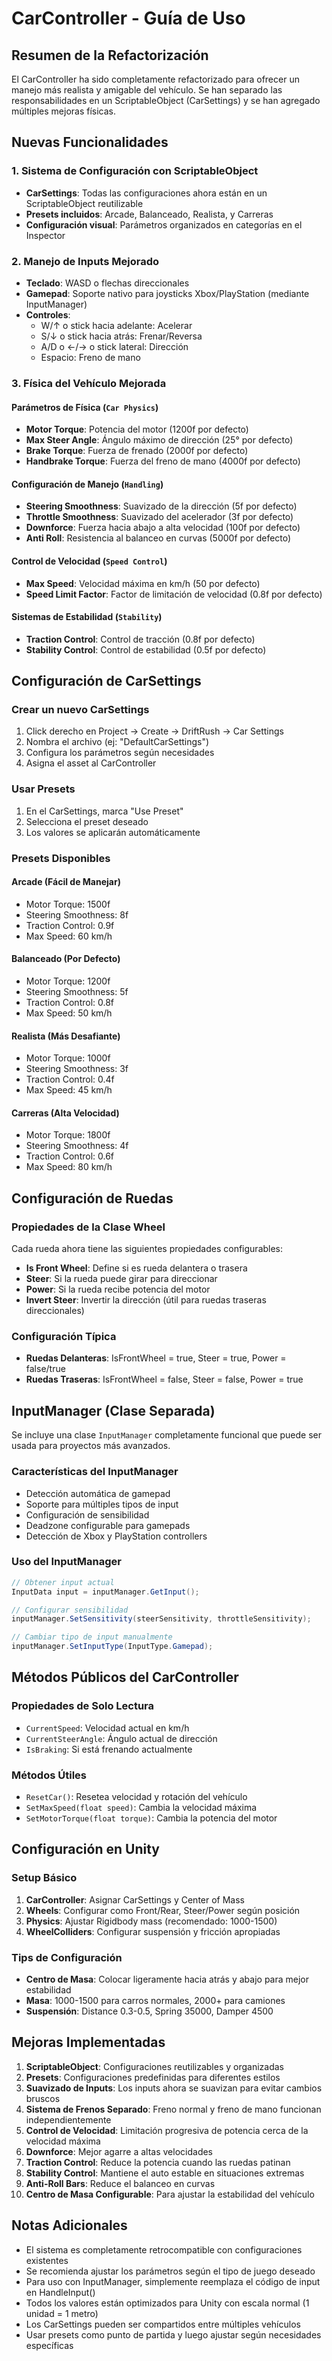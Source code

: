 # CarController - Guía de Uso

## Resumen de la Refactorización

El CarController ha sido completamente refactorizado para ofrecer un manejo más realista y amigable del vehículo. Se han separado las responsabilidades en un ScriptableObject (CarSettings) y se han agregado múltiples mejoras físicas.

## Nuevas Funcionalidades

### 1. Sistema de Configuración con ScriptableObject

- **CarSettings**: Todas las configuraciones ahora están en un ScriptableObject reutilizable
- **Presets incluidos**: Arcade, Balanceado, Realista, y Carreras
- **Configuración visual**: Parámetros organizados en categorías en el Inspector

### 2. Manejo de Inputs Mejorado

- **Teclado**: WASD o flechas direccionales
- **Gamepad**: Soporte nativo para joysticks Xbox/PlayStation (mediante InputManager)
- **Controles**:
  - W/↑ o stick hacia adelante: Acelerar
  - S/↓ o stick hacia atrás: Frenar/Reversa
  - A/D o ←/→ o stick lateral: Dirección
  - Espacio: Freno de mano

### 3. Física del Vehículo Mejorada

#### Parámetros de Física (`Car Physics`)

- **Motor Torque**: Potencia del motor (1200f por defecto)
- **Max Steer Angle**: Ángulo máximo de dirección (25° por defecto)
- **Brake Torque**: Fuerza de frenado (2000f por defecto)
- **Handbrake Torque**: Fuerza del freno de mano (4000f por defecto)

#### Configuración de Manejo (`Handling`)

- **Steering Smoothness**: Suavizado de la dirección (5f por defecto)
- **Throttle Smoothness**: Suavizado del acelerador (3f por defecto)
- **Downforce**: Fuerza hacia abajo a alta velocidad (100f por defecto)
- **Anti Roll**: Resistencia al balanceo en curvas (5000f por defecto)

#### Control de Velocidad (`Speed Control`)

- **Max Speed**: Velocidad máxima en km/h (50 por defecto)
- **Speed Limit Factor**: Factor de limitación de velocidad (0.8f por defecto)

#### Sistemas de Estabilidad (`Stability`)

- **Traction Control**: Control de tracción (0.8f por defecto)
- **Stability Control**: Control de estabilidad (0.5f por defecto)

## Configuración de CarSettings

### Crear un nuevo CarSettings

1. Click derecho en Project → Create → DriftRush → Car Settings
2. Nombra el archivo (ej: "DefaultCarSettings")
3. Configura los parámetros según necesidades
4. Asigna el asset al CarController

### Usar Presets

1. En el CarSettings, marca "Use Preset"
2. Selecciona el preset deseado
3. Los valores se aplicarán automáticamente

### Presets Disponibles

#### Arcade (Fácil de Manejar)

- Motor Torque: 1500f
- Steering Smoothness: 8f
- Traction Control: 0.9f
- Max Speed: 60 km/h

#### Balanceado (Por Defecto)

- Motor Torque: 1200f
- Steering Smoothness: 5f
- Traction Control: 0.8f
- Max Speed: 50 km/h

#### Realista (Más Desafiante)

- Motor Torque: 1000f
- Steering Smoothness: 3f
- Traction Control: 0.4f
- Max Speed: 45 km/h

#### Carreras (Alta Velocidad)

- Motor Torque: 1800f
- Steering Smoothness: 4f
- Traction Control: 0.6f
- Max Speed: 80 km/h

## Configuración de Ruedas

### Propiedades de la Clase Wheel

Cada rueda ahora tiene las siguientes propiedades configurables:

- **Is Front Wheel**: Define si es rueda delantera o trasera
- **Steer**: Si la rueda puede girar para direccionar
- **Power**: Si la rueda recibe potencia del motor
- **Invert Steer**: Invertir la dirección (útil para ruedas traseras direccionales)

### Configuración Típica

- **Ruedas Delanteras**: IsFrontWheel = true, Steer = true, Power = false/true
- **Ruedas Traseras**: IsFrontWheel = false, Steer = false, Power = true

## InputManager (Clase Separada)

Se incluye una clase `InputManager` completamente funcional que puede ser usada para proyectos más avanzados.

### Características del InputManager

- Detección automática de gamepad
- Soporte para múltiples tipos de input
- Configuración de sensibilidad
- Deadzone configurable para gamepads
- Detección de Xbox y PlayStation controllers

### Uso del InputManager

```csharp
// Obtener input actual
InputData input = inputManager.GetInput();

// Configurar sensibilidad
inputManager.SetSensitivity(steerSensitivity, throttleSensitivity);

// Cambiar tipo de input manualmente
inputManager.SetInputType(InputType.Gamepad);
```

## Métodos Públicos del CarController

### Propiedades de Solo Lectura

- `CurrentSpeed`: Velocidad actual en km/h
- `CurrentSteerAngle`: Ángulo actual de dirección
- `IsBraking`: Si está frenando actualmente

### Métodos Útiles

- `ResetCar()`: Resetea velocidad y rotación del vehículo
- `SetMaxSpeed(float speed)`: Cambia la velocidad máxima
- `SetMotorTorque(float torque)`: Cambia la potencia del motor

## Configuración en Unity

### Setup Básico

1. **CarController**: Asignar CarSettings y Center of Mass
2. **Wheels**: Configurar como Front/Rear, Steer/Power según posición
3. **Physics**: Ajustar Rigidbody mass (recomendado: 1000-1500)
4. **WheelColliders**: Configurar suspensión y fricción apropiadas

### Tips de Configuración

- **Centro de Masa**: Colocar ligeramente hacia atrás y abajo para mejor estabilidad
- **Masa**: 1000-1500 para carros normales, 2000+ para camiones
- **Suspensión**: Distance 0.3-0.5, Spring 35000, Damper 4500

## Mejoras Implementadas

1. **ScriptableObject**: Configuraciones reutilizables y organizadas
2. **Presets**: Configuraciones predefinidas para diferentes estilos
3. **Suavizado de Inputs**: Los inputs ahora se suavizan para evitar cambios bruscos
4. **Sistema de Frenos Separado**: Freno normal y freno de mano funcionan independientemente
5. **Control de Velocidad**: Limitación progresiva de potencia cerca de la velocidad máxima
6. **Downforce**: Mejor agarre a altas velocidades
7. **Traction Control**: Reduce la potencia cuando las ruedas patinan
8. **Stability Control**: Mantiene el auto estable en situaciones extremas
9. **Anti-Roll Bars**: Reduce el balanceo en curvas
10. **Centro de Masa Configurable**: Para ajustar la estabilidad del vehículo

## Notas Adicionales

- El sistema es completamente retrocompatible con configuraciones existentes
- Se recomienda ajustar los parámetros según el tipo de juego deseado
- Para uso con InputManager, simplemente reemplaza el código de input en HandleInput()
- Todos los valores están optimizados para Unity con escala normal (1 unidad = 1 metro)
- Los CarSettings pueden ser compartidos entre múltiples vehículos
- Usar presets como punto de partida y luego ajustar según necesidades específicas
